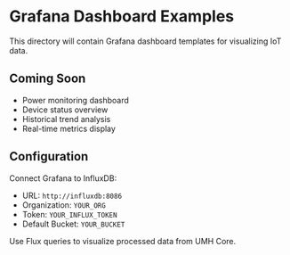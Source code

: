 # Grafana Dashboard Examples

This directory will contain Grafana dashboard templates for visualizing IoT data.

## Coming Soon

- Power monitoring dashboard
- Device status overview
- Historical trend analysis
- Real-time metrics display

## Configuration

Connect Grafana to InfluxDB:
- URL: `http://influxdb:8086`
- Organization: `YOUR_ORG`
- Token: `YOUR_INFLUX_TOKEN`
- Default Bucket: `YOUR_BUCKET`

Use Flux queries to visualize processed data from UMH Core.